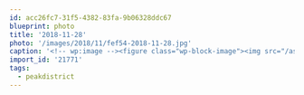 ```yaml
---
id: acc26fc7-31f5-4382-83fa-9b06328ddc67
blueprint: photo
title: '2018-11-28'
photo: '/images/2018/11/fef54-2018-11-28.jpg'
caption: '<!-- wp:image --><figure class="wp-block-image"><img src="/assets/images/2018/11/fef54-2018-11-28.jpg" /></figure><!-- /wp:image --><!-- wp:paragraph --><p>Not bad, England, not bad.#peakdistrict</p><!-- /wp:paragraph -->'
import_id: '21771'
tags:
  - peakdistrict
---
```

